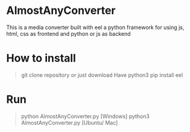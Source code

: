 # AlmostAnyConverter
This is a media converter built with eel a python framework for using js, html, css as frontend and python or js as backend

# How to install
> git clone repository or just download
> Have python3
> pip install eel

# Run
> python AlmostAnyConverter.py [Windows]
> python3 AlmostAnyConverter.py [Ubuntu/ Mac]
